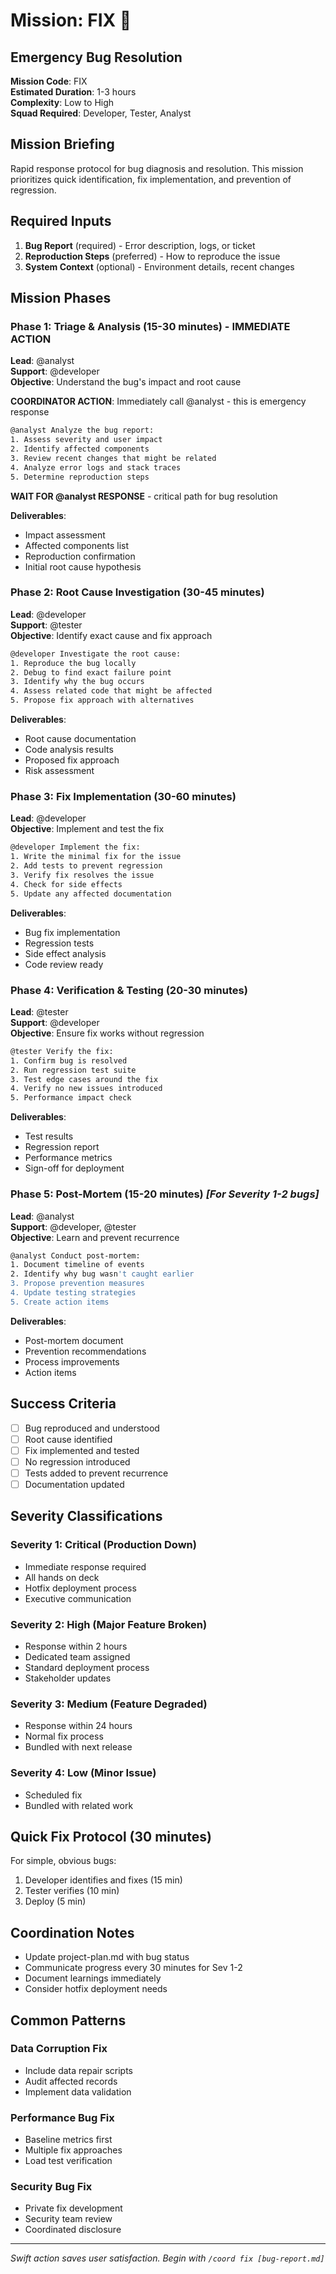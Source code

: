 # Mission: FIX 🐛
## Emergency Bug Resolution

**Mission Code**: FIX  
**Estimated Duration**: 1-3 hours  
**Complexity**: Low to High  
**Squad Required**: Developer, Tester, Analyst

## Mission Briefing

Rapid response protocol for bug diagnosis and resolution. This mission prioritizes quick identification, fix implementation, and prevention of regression.

## Required Inputs

1. **Bug Report** (required) - Error description, logs, or ticket
2. **Reproduction Steps** (preferred) - How to reproduce the issue
3. **System Context** (optional) - Environment details, recent changes

## Mission Phases

### Phase 1: Triage & Analysis (15-30 minutes) - IMMEDIATE ACTION

**Lead**: @analyst  
**Support**: @developer  
**Objective**: Understand the bug's impact and root cause

**COORDINATOR ACTION**: Immediately call @analyst - this is emergency response

```bash
@analyst Analyze the bug report:
1. Assess severity and user impact
2. Identify affected components
3. Review recent changes that might be related
4. Analyze error logs and stack traces
5. Determine reproduction steps
```

**WAIT FOR @analyst RESPONSE** - critical path for bug resolution

**Deliverables**:
- Impact assessment
- Affected components list
- Reproduction confirmation
- Initial root cause hypothesis

### Phase 2: Root Cause Investigation (30-45 minutes)

**Lead**: @developer  
**Support**: @tester  
**Objective**: Identify exact cause and fix approach

```bash
@developer Investigate the root cause:
1. Reproduce the bug locally
2. Debug to find exact failure point
3. Identify why the bug occurs
4. Assess related code that might be affected
5. Propose fix approach with alternatives
```

**Deliverables**:
- Root cause documentation
- Code analysis results
- Proposed fix approach
- Risk assessment

### Phase 3: Fix Implementation (30-60 minutes)

**Lead**: @developer  
**Objective**: Implement and test the fix

```bash
@developer Implement the fix:
1. Write the minimal fix for the issue
2. Add tests to prevent regression
3. Verify fix resolves the issue
4. Check for side effects
5. Update any affected documentation
```

**Deliverables**:
- Bug fix implementation
- Regression tests
- Side effect analysis
- Code review ready

### Phase 4: Verification & Testing (20-30 minutes)

**Lead**: @tester  
**Support**: @developer  
**Objective**: Ensure fix works without regression

```bash
@tester Verify the fix:
1. Confirm bug is resolved
2. Run regression test suite
3. Test edge cases around the fix
4. Verify no new issues introduced
5. Performance impact check
```

**Deliverables**:
- Test results
- Regression report
- Performance metrics
- Sign-off for deployment

### Phase 5: Post-Mortem (15-20 minutes) *[For Severity 1-2 bugs]*

**Lead**: @analyst  
**Support**: @developer, @tester  
**Objective**: Learn and prevent recurrence

```bash
@analyst Conduct post-mortem:
1. Document timeline of events
2. Identify why bug wasn't caught earlier
3. Propose prevention measures
4. Update testing strategies
5. Create action items
```

**Deliverables**:
- Post-mortem document
- Prevention recommendations
- Process improvements
- Action items

## Success Criteria

- [ ] Bug reproduced and understood
- [ ] Root cause identified
- [ ] Fix implemented and tested
- [ ] No regression introduced
- [ ] Tests added to prevent recurrence
- [ ] Documentation updated

## Severity Classifications

### Severity 1: Critical (Production Down)
- Immediate response required
- All hands on deck
- Hotfix deployment process
- Executive communication

### Severity 2: High (Major Feature Broken)
- Response within 2 hours
- Dedicated team assigned
- Standard deployment process
- Stakeholder updates

### Severity 3: Medium (Feature Degraded)
- Response within 24 hours
- Normal fix process
- Bundled with next release

### Severity 4: Low (Minor Issue)
- Scheduled fix
- Bundled with related work

## Quick Fix Protocol (30 minutes)

For simple, obvious bugs:
1. Developer identifies and fixes (15 min)
2. Tester verifies (10 min)
3. Deploy (5 min)

## Coordination Notes

- Update project-plan.md with bug status
- Communicate progress every 30 minutes for Sev 1-2
- Document learnings immediately
- Consider hotfix deployment needs

## Common Patterns

### Data Corruption Fix
- Include data repair scripts
- Audit affected records
- Implement data validation

### Performance Bug Fix
- Baseline metrics first
- Multiple fix approaches
- Load test verification

### Security Bug Fix
- Private fix development
- Security team review
- Coordinated disclosure

---

*Swift action saves user satisfaction. Begin with `/coord fix [bug-report.md]`*